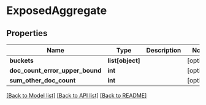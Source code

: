 # ExposedAggregate

## Properties
Name | Type | Description | Notes
------------ | ------------- | ------------- | -------------
**buckets** | **list[object]** |  | [optional] 
**doc_count_error_upper_bound** | **int** |  | [optional] 
**sum_other_doc_count** | **int** |  | [optional] 

[[Back to Model list]](../README.md#documentation-for-models) [[Back to API list]](../README.md#documentation-for-api-endpoints) [[Back to README]](../README.md)

